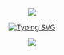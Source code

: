 <p align="center">
<img src="https://capsule-render.vercel.app/api?type=waving&color=timeGradient&height=250&section=header&text=HI%20THERE!&fontSize=80&fontAlign=50&fontAlignY=30&animation=twinkling" />
</p>

<p align="center">
<a href="https://git.io/typing-svg"><img src="https://readme-typing-svg.demolab.com?font=Fira+Code&pause=1000&center=%E5%81%87&vCenter=%E5%81%87&repeat=%E7%9C%9F&random=%E5%81%87&width=435&lines=Welcome+to+my+Github+profile+page!;I'm+YangHE%2Cfrom+Chinese!" alt="Typing SVG" /></a>
</p>

<p align="center">
<img align="center" src="https://skillicons.dev/icons?i=py,c,cpp,css,html,astro,md,github,vscode,pycharm,ps&theme=dark" />
</p>
